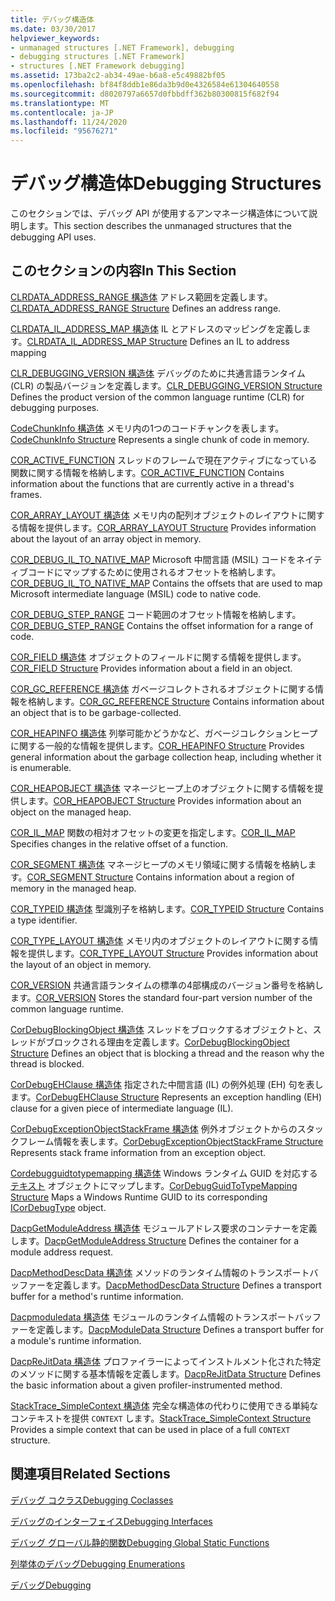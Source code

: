 ```yaml
---
title: デバッグ構造体
ms.date: 03/30/2017
helpviewer_keywords:
- unmanaged structures [.NET Framework], debugging
- debugging structures [.NET Framework]
- structures [.NET Framework debugging]
ms.assetid: 173ba2c2-ab34-49ae-b6a8-e5c49882bf05
ms.openlocfilehash: bf84f8ddb1e86da3b9d0e4326584e61304640558
ms.sourcegitcommit: d8020797a6657d0fbbdff362b80300815f682f94
ms.translationtype: MT
ms.contentlocale: ja-JP
ms.lasthandoff: 11/24/2020
ms.locfileid: "95676271"
---
```

# <a name="debugging-structures"></a><span data-ttu-id="b7144-102">デバッグ構造体</span><span class="sxs-lookup"><span data-stu-id="b7144-102">Debugging Structures</span></span>

<span data-ttu-id="b7144-103">このセクションでは、デバッグ API が使用するアンマネージ構造体について説明します。</span><span class="sxs-lookup"><span data-stu-id="b7144-103">This section describes the unmanaged structures that the debugging API uses.</span></span>

## <a name="in-this-section"></a><span data-ttu-id="b7144-104">このセクションの内容</span><span class="sxs-lookup"><span data-stu-id="b7144-104">In This Section</span></span>

 <span data-ttu-id="b7144-105">[CLRDATA_ADDRESS_RANGE 構造体](clrdata-address-range-structure.md) アドレス範囲を定義します。</span><span class="sxs-lookup"><span data-stu-id="b7144-105">[CLRDATA_ADDRESS_RANGE Structure](clrdata-address-range-structure.md) Defines an address range.</span></span>

 <span data-ttu-id="b7144-106">[CLRDATA_IL_ADDRESS_MAP 構造体](clrdata-il-address-map-structure.md) IL とアドレスのマッピングを定義します。</span><span class="sxs-lookup"><span data-stu-id="b7144-106">[CLRDATA_IL_ADDRESS_MAP Structure](clrdata-il-address-map-structure.md) Defines an IL to address mapping</span></span>

 <span data-ttu-id="b7144-107">[CLR_DEBUGGING_VERSION 構造体](clr-debugging-version-structure.md) デバッグのために共通言語ランタイム (CLR) の製品バージョンを定義します。</span><span class="sxs-lookup"><span data-stu-id="b7144-107">[CLR_DEBUGGING_VERSION Structure](clr-debugging-version-structure.md) Defines the product version of the common language runtime (CLR) for debugging purposes.</span></span>

 <span data-ttu-id="b7144-108">[CodeChunkInfo 構造体](codechunkinfo-structure.md) メモリ内の1つのコードチャンクを表します。</span><span class="sxs-lookup"><span data-stu-id="b7144-108">[CodeChunkInfo Structure](codechunkinfo-structure.md) Represents a single chunk of code in memory.</span></span>

 <span data-ttu-id="b7144-109">[COR_ACTIVE_FUNCTION](cor-active-function-structure.md) スレッドのフレームで現在アクティブになっている関数に関する情報を格納します。</span><span class="sxs-lookup"><span data-stu-id="b7144-109">[COR_ACTIVE_FUNCTION](cor-active-function-structure.md) Contains information about the functions that are currently active in a thread's frames.</span></span>

 <span data-ttu-id="b7144-110">[COR_ARRAY_LAYOUT 構造体](cor-array-layout-structure.md) メモリ内の配列オブジェクトのレイアウトに関する情報を提供します。</span><span class="sxs-lookup"><span data-stu-id="b7144-110">[COR_ARRAY_LAYOUT Structure](cor-array-layout-structure.md) Provides information about the layout of an array object in memory.</span></span>

 <span data-ttu-id="b7144-111">[COR_DEBUG_IL_TO_NATIVE_MAP](cor-debug-il-to-native-map-structure.md) Microsoft 中間言語 (MSIL) コードをネイティブコードにマップするために使用されるオフセットを格納します。</span><span class="sxs-lookup"><span data-stu-id="b7144-111">[COR_DEBUG_IL_TO_NATIVE_MAP](cor-debug-il-to-native-map-structure.md) Contains the offsets that are used to map Microsoft intermediate language (MSIL) code to native code.</span></span>

 <span data-ttu-id="b7144-112">[COR_DEBUG_STEP_RANGE](cor-debug-step-range-structure.md) コード範囲のオフセット情報を格納します。</span><span class="sxs-lookup"><span data-stu-id="b7144-112">[COR_DEBUG_STEP_RANGE](cor-debug-step-range-structure.md) Contains the offset information for a range of code.</span></span>

 <span data-ttu-id="b7144-113">[COR_FIELD 構造体](cor-field-structure.md) オブジェクトのフィールドに関する情報を提供します。</span><span class="sxs-lookup"><span data-stu-id="b7144-113">[COR_FIELD Structure](cor-field-structure.md) Provides information about a field in an object.</span></span>

 <span data-ttu-id="b7144-114">[COR_GC_REFERENCE 構造体](cor-gc-reference-structure.md) ガベージコレクトされるオブジェクトに関する情報を格納します。</span><span class="sxs-lookup"><span data-stu-id="b7144-114">[COR_GC_REFERENCE Structure](cor-gc-reference-structure.md) Contains information about an object that is to be garbage-collected.</span></span>

 <span data-ttu-id="b7144-115">[COR_HEAPINFO 構造体](cor-heapinfo-structure.md) 列挙可能かどうかなど、ガベージコレクションヒープに関する一般的な情報を提供します。</span><span class="sxs-lookup"><span data-stu-id="b7144-115">[COR_HEAPINFO Structure](cor-heapinfo-structure.md) Provides general information about the garbage collection heap, including whether it is enumerable.</span></span>

 <span data-ttu-id="b7144-116">[COR_HEAPOBJECT 構造体](cor-heapobject-structure.md) マネージヒープ上のオブジェクトに関する情報を提供します。</span><span class="sxs-lookup"><span data-stu-id="b7144-116">[COR_HEAPOBJECT Structure](cor-heapobject-structure.md) Provides information about an object on the managed heap.</span></span>

 <span data-ttu-id="b7144-117">[COR_IL_MAP](cor-il-map-structure.md) 関数の相対オフセットの変更を指定します。</span><span class="sxs-lookup"><span data-stu-id="b7144-117">[COR_IL_MAP](cor-il-map-structure.md) Specifies changes in the relative offset of a function.</span></span>

 <span data-ttu-id="b7144-118">[COR_SEGMENT 構造体](cor-segment-structure.md) マネージヒープのメモリ領域に関する情報を格納します。</span><span class="sxs-lookup"><span data-stu-id="b7144-118">[COR_SEGMENT Structure](cor-segment-structure.md) Contains information about a region of memory in the managed heap.</span></span>

 <span data-ttu-id="b7144-119">[COR_TYPEID 構造体](cor-typeid-structure.md) 型識別子を格納します。</span><span class="sxs-lookup"><span data-stu-id="b7144-119">[COR_TYPEID Structure](cor-typeid-structure.md) Contains a type identifier.</span></span>

 <span data-ttu-id="b7144-120">[COR_TYPE_LAYOUT 構造体](cor-type-layout-structure.md) メモリ内のオブジェクトのレイアウトに関する情報を提供します。</span><span class="sxs-lookup"><span data-stu-id="b7144-120">[COR_TYPE_LAYOUT Structure](cor-type-layout-structure.md) Provides information about the layout of an object in memory.</span></span>

 <span data-ttu-id="b7144-121">[COR_VERSION](cor-version-structure.md) 共通言語ランタイムの標準の4部構成のバージョン番号を格納します。</span><span class="sxs-lookup"><span data-stu-id="b7144-121">[COR_VERSION](cor-version-structure.md) Stores the standard four-part version number of the common language runtime.</span></span>

 <span data-ttu-id="b7144-122">[CorDebugBlockingObject 構造体](cordebugblockingobject-structure.md) スレッドをブロックするオブジェクトと、スレッドがブロックされる理由を定義します。</span><span class="sxs-lookup"><span data-stu-id="b7144-122">[CorDebugBlockingObject Structure](cordebugblockingobject-structure.md) Defines an object that is blocking a thread and the reason why the thread is blocked.</span></span>

 <span data-ttu-id="b7144-123">[CorDebugEHClause 構造体](cordebugehclause-structure.md) 指定された中間言語 (IL) の例外処理 (EH) 句を表します。</span><span class="sxs-lookup"><span data-stu-id="b7144-123">[CorDebugEHClause Structure](cordebugehclause-structure.md) Represents an exception handling (EH) clause for a given piece of intermediate language (IL).</span></span>

 <span data-ttu-id="b7144-124">[CorDebugExceptionObjectStackFrame 構造体](cordebugexceptionobjectstackframe-structure.md) 例外オブジェクトからのスタックフレーム情報を表します。</span><span class="sxs-lookup"><span data-stu-id="b7144-124">[CorDebugExceptionObjectStackFrame Structure](cordebugexceptionobjectstackframe-structure.md) Represents stack frame information from an exception object.</span></span>

 <span data-ttu-id="b7144-125">[Cordebugguidtotypemapping 構造体](cordebugguidtotypemapping-structure.md) Windows ランタイム GUID を対応する [テキスト](icordebugtype-interface.md) オブジェクトにマップします。</span><span class="sxs-lookup"><span data-stu-id="b7144-125">[CorDebugGuidToTypeMapping Structure](cordebugguidtotypemapping-structure.md) Maps a Windows Runtime GUID to its corresponding [ICorDebugType](icordebugtype-interface.md) object.</span></span>

 <span data-ttu-id="b7144-126">[DacpGetModuleAddress 構造体](dacpgetmoduleaddress-structure.md) モジュールアドレス要求のコンテナーを定義します。</span><span class="sxs-lookup"><span data-stu-id="b7144-126">[DacpGetModuleAddress Structure](dacpgetmoduleaddress-structure.md) Defines the container for a module address request.</span></span>

 <span data-ttu-id="b7144-127">[DacpMethodDescData 構造体](dacpmethoddescdata-structure.md) メソッドのランタイム情報のトランスポートバッファーを定義します。</span><span class="sxs-lookup"><span data-stu-id="b7144-127">[DacpMethodDescData Structure](dacpmethoddescdata-structure.md) Defines a transport buffer for a method's runtime information.</span></span>

 <span data-ttu-id="b7144-128">[Dacpmoduledata 構造体](dacpmoduledata-structure.md) モジュールのランタイム情報のトランスポートバッファーを定義します。</span><span class="sxs-lookup"><span data-stu-id="b7144-128">[DacpModuleData Structure](dacpmoduledata-structure.md) Defines a transport buffer for a module's runtime information.</span></span>

 <span data-ttu-id="b7144-129">[DacpReJitData 構造体](dacprejitdata-structure.md) プロファイラーによってインストルメント化された特定のメソッドに関する基本情報を定義します。</span><span class="sxs-lookup"><span data-stu-id="b7144-129">[DacpReJitData Structure](dacprejitdata-structure.md) Defines the basic information about a given profiler-instrumented method.</span></span>

 <span data-ttu-id="b7144-130">[StackTrace_SimpleContext 構造体](stacktrace-simplecontext-structure.md) 完全な構造体の代わりに使用できる単純なコンテキストを提供 `CONTEXT` します。</span><span class="sxs-lookup"><span data-stu-id="b7144-130">[StackTrace_SimpleContext Structure](stacktrace-simplecontext-structure.md) Provides a simple context that can be used in place of a full `CONTEXT` structure.</span></span>

## <a name="related-sections"></a><span data-ttu-id="b7144-131">関連項目</span><span class="sxs-lookup"><span data-stu-id="b7144-131">Related Sections</span></span>

 [<span data-ttu-id="b7144-132">デバッグ コクラス</span><span class="sxs-lookup"><span data-stu-id="b7144-132">Debugging Coclasses</span></span>](debugging-coclasses.md)

 [<span data-ttu-id="b7144-133">デバッグのインターフェイス</span><span class="sxs-lookup"><span data-stu-id="b7144-133">Debugging Interfaces</span></span>](debugging-interfaces.md)

 [<span data-ttu-id="b7144-134">デバッグ グローバル静的関数</span><span class="sxs-lookup"><span data-stu-id="b7144-134">Debugging Global Static Functions</span></span>](debugging-global-static-functions.md)

 [<span data-ttu-id="b7144-135">列挙体のデバッグ</span><span class="sxs-lookup"><span data-stu-id="b7144-135">Debugging Enumerations</span></span>](debugging-enumerations.md)

 [<span data-ttu-id="b7144-136">デバッグ</span><span class="sxs-lookup"><span data-stu-id="b7144-136">Debugging</span></span>](index.md)
